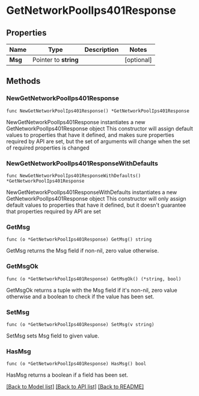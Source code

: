 # GetNetworkPoolIps401Response

## Properties

Name | Type | Description | Notes
------------ | ------------- | ------------- | -------------
**Msg** | Pointer to **string** |  | [optional] 

## Methods

### NewGetNetworkPoolIps401Response

`func NewGetNetworkPoolIps401Response() *GetNetworkPoolIps401Response`

NewGetNetworkPoolIps401Response instantiates a new GetNetworkPoolIps401Response object
This constructor will assign default values to properties that have it defined,
and makes sure properties required by API are set, but the set of arguments
will change when the set of required properties is changed

### NewGetNetworkPoolIps401ResponseWithDefaults

`func NewGetNetworkPoolIps401ResponseWithDefaults() *GetNetworkPoolIps401Response`

NewGetNetworkPoolIps401ResponseWithDefaults instantiates a new GetNetworkPoolIps401Response object
This constructor will only assign default values to properties that have it defined,
but it doesn't guarantee that properties required by API are set

### GetMsg

`func (o *GetNetworkPoolIps401Response) GetMsg() string`

GetMsg returns the Msg field if non-nil, zero value otherwise.

### GetMsgOk

`func (o *GetNetworkPoolIps401Response) GetMsgOk() (*string, bool)`

GetMsgOk returns a tuple with the Msg field if it's non-nil, zero value otherwise
and a boolean to check if the value has been set.

### SetMsg

`func (o *GetNetworkPoolIps401Response) SetMsg(v string)`

SetMsg sets Msg field to given value.

### HasMsg

`func (o *GetNetworkPoolIps401Response) HasMsg() bool`

HasMsg returns a boolean if a field has been set.


[[Back to Model list]](../README.md#documentation-for-models) [[Back to API list]](../README.md#documentation-for-api-endpoints) [[Back to README]](../README.md)


